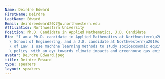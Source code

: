 ```yaml
---
Name: Deirdre Edward
FirstName: Deirdre
LastName: Edward
Email: deirdreedward2027@u.northwestern.edu
Affiliation: Northwestern University
Position: Ph.D. Candidate in Applied Mathematics, J.D. Candidate
Bio: "I am a Ph.D. candidate in Applied Mathematics at Northwestern\u2019s McCormick\
  \ School of Engineering, and a J.D. candidate at Northwestern\u2019s Pritzker School\
  \ of Law. I use machine learning methods to study socioeconomic equity in U.S. transportation\
  \ policy, with an eye towards climate impacts and greenhouse gas emissions."
avatar: Deirdre Edward.jpeg
title: Deirdre Edward
type: speakers
layout: speakers
---
```

